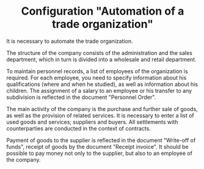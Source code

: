 <h1 align="center">Configuration "Automation of a trade organization"</h1>
<p>It is necessary to automate the trade organization.</p>
<p>The structure of the company consists of the administration and the sales department, which in turn is divided into a wholesale and retail department.</p>
<p>To maintain personnel records, a list of employees of the organization is required. For each employee, you need to specify information about his qualifications (where and when he studied), as well as information about his children. The assignment of a salary to an employee or his transfer to any subdivision is reflected in the document "Personnel Order".</p>
<p>The main activity of the company is the purchase and further sale of goods, as well as the provision of related services. It is necessary to enter a list of used goods and services; suppliers and buyers. All settlements with counterparties are conducted in the context of contracts.</p>
<p>Payment of goods to the supplier is reflected in the document "Write-off of funds", receipt of goods by the document "Receipt invoice". It should be possible to pay money not only to the supplier, but also to an employee of the company.</p>

